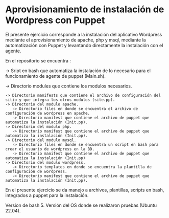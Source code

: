 # Aprovisionamiento de instalación de Wordpress con Puppet

El presente ejercicio corresponde a la instalación del aplicativo Wordpress mediante el aprovisionamiento de apache, php y msql, mediante la automatización con Puppet y levantando directamente la instalación con el agente.

En el repositorio se encuentra :

 -> Sript en bash que automatiza la instalación de lo necesario para el funcionamiento de agente de puppet (Main.sh). 
 
 -> Directorio modules que contiene los modulos necesarios. 
   
    -> Directorio manifests que contiene el archivo de configuración del sitio y que integra los otros modulos (site.pp).    
    -> Directorio del modulo apache.
       -> Directorio files en donde se encuentra el archivo de configuración de wordpress en apache.
       -> Directorio manifest que contiene el archivo de puppet que automatiza la instalación (Init.pp).
    -> Directorio del modulo php.      
       -> Directorio manifest que contiene el archivo de puppet que automatiza la instalación (Init.pp).
    -> Directorio del modulo mysql.
       -> Directorio files en donde se encuentra un script en bash para crear el usuario de wordpress en la BD.
       -> Directorio manifest que contiene el archivo de puppet que automatiza la instalación (Init.pp)
    -> Directorio del modulo wordpress.
       -> Directorio templates en donde se encuentra la plantilla de configuración de wordpress.
       -> Directorio manifest que contiene el archivo de puppet que automatiza la instalación (Init.pp).

En el presente ejercicio se da manejo a archivos, plantillas, scripts en bash, integrados a puppet para la instalación.

Version de bash 5.
Versión del OS donde se realizaron pruebas (Ubuntu 22.04).
